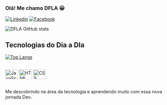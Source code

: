 
### Olá! Me chamo DFLA 😀
[![Linkedin](https://img.shields.io/badge/LinkedIn-0077B5?style=for-the-badge&logo=linkedin&logoColor=white)](https://www.linkedin.com/in/daniel-alencarrr/)
[![Facebook](https://img.shields.io/badge/Facebook-1877F2?style=for-the-badge&logo=facebook&logoColor=white)](https://www.facebook.com/NielAlencar)


![DFLA GitHub stats](https://github-readme-stats.vercel.app/api?username=nielalencar&show_icons=true&theme=tokyonight)

## Tecnologias do Dia a DIa

[![Top Langs](https://github-readme-stats.vercel.app/api/top-langs/?username=nielalencar&layout=compact)](https://github.com/anuraghazra/github-readme-stats)

<div style="display: inline_block"><br/>
  <img align="center" alt="JavaScript" height="30" width="40" src="https://cdn.jsdelivr.net/gh/devicons/devicon/icons/javascript/javascript-plain.svg" />
  <img align="center" alt="HTML" height="30" width="40" src="https://cdn.jsdelivr.net/gh/devicons/devicon/icons/html5/html5-original.svg" />
  <img align="center" alt="CSS" height="30" width="40" src="https://cdn.jsdelivr.net/gh/devicons/devicon/icons/css3/css3-original.svg" />
</div><br/>

Me descobrindo na área da tecnologia e aprendendo muito com essa nova jornada Dev.
